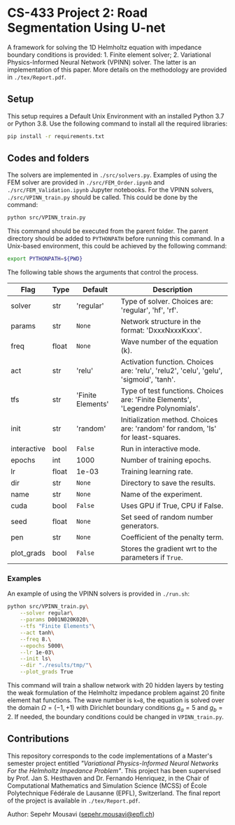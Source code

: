 # CS-433 Project 2: Road Segmentation Using U-net

A framework for solving the 1D Helmholtz equation with impedance boundary conditions is provided: 1. Finite element solver; 2. Variational Physics-Informed Neural Network (VPINN) solver. The latter is an implementation of this paper. More details on the methodology are provided in `./tex/Report.pdf`.

## Setup
This setup requires a Default Unix Environment with an installed Python 3.7 or Python 3.8. Use the following command to install all the required libraries:
```bash
pip install -r requirements.txt
```

## Codes and folders
The solvers are implemented in `./src/solvers.py`. Examples of using the FEM solver are provided in `./src/FEM_Order.ipynb` and `./src/FEM_Validation.ipynb` Jupyter notebooks. For the VPINN solvers, `./src/VPINN_train.py` should be called. This could be done by the command:
```bash
python src/VPINN_train.py
```
This command should be executed from the parent folder. The parent directory should be added to `PYTHONPATH` before running this command. In a Unix-based environment, this could be achieved by the following command:
```bash
export PYTHONPATH=${PWD}
```

The following table shows the arguments that control the process.

| Flag                  | Type  | Default           | Description                                                                           |
| --------------------- |-------|-------------------|---------------------------------------------------------------------------------------|
| solver                | str   | 'regular'         | Type of solver. Choices are: 'regular', 'hf', 'rf'.                                   |
| params                | str   | `None`            | Network structure in the format: 'DxxxNxxxKxxx'.                                      |
| freq                  | float | `None`            | Wave number of the equation (k).                                                      |
| act                   | str   | 'relu'            | Activation function. Choices are: 'relu', 'relu2', 'celu', 'gelu', 'sigmoid', 'tanh'. |
| tfs                   | str   | 'Finite Elements' | Type of test functions. Choices are: 'Finite Elements', 'Legendre Polynomials'.       |
| init                  | str   | 'random'          | Initialization method. Choices are: 'random' for random, 'ls' for least-squares.      |
| interactive           | bool  | `False`           | Run in interactive mode.                                                              |
| epochs                | int   | 1000              | Number of training epochs.                                                            |
| lr                    | float | 1e-03             | Training learning rate.                                                               |
| dir                   | str   | `None`            | Directory to save the results.                                                        |
| name                  | str   | `None`            | Name of the experiment.                                                               |
| cuda                  | bool  | `False`           | Uses GPU if True, CPU if False.                                                       |
| seed                  | float | `None`            | Set seed of random number generators.                                                 |
| pen                   | str   | `None`            | Coefficient of the penalty term.                                                      |
| plot_grads            | bool  | `False`           | Stores the gradient wrt to the parameters if `True`.                                  |

### Examples

An example of using the VPINN solvers is provided in `./run.sh`:
```bash
python src/VPINN_train.py\
    --solver regular\
    --params D001N020K020\
    --tfs "Finite Elements"\
    --act tanh\
    --freq 8.\
    --epochs 5000\
    --lr 1e-03\
    --init ls\
    --dir "./results/tmp/"\
    --plot_grads True
```
This command will train a shallow network with 20 hidden layers by testing the weak formulation of the Helmholtz impedance problem against 20 finite element hat functions. The wave number is `k=8`, the equation is solved over the domain $\Omega = (-1,+1)$ with Dirichlet boundary conditions $g_a = 5$ and $g_b = 2$. If needed, the boundary conditions could be changed in `VPINN_train.py`.

## Contributions
This repository corresponds to the code implementations of a Master's semester project entitled *"Variational Physics-Informed Neural Networks For the Helmholtz Impedance Problem"*. This project has been supervised by Prof. Jan S. Hesthaven and Dr. Fernando Henriquez, in the Chair of Computational Mathematics and Simulation Science (MCSS) of École Polytechnique Fédérale de Lausanne (EPFL), Switzerland. The final report of the project is available in `./tex/Report.pdf`.

Author: Sepehr Mousavi ([sepehr.mousavi@epfl.ch](mailto:sepehr.mousavi@epfl.ch))
